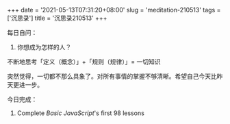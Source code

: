 +++
date = '2021-05-13T07:31:20+08:00'
slug = 'meditation-210513'
tags = ['沉思录']
title = '沉思录210513'
+++

每日自问：

1. 你想成为怎样的人？

不断地思考「定义（概念）」+「规则（规律）」= 一切知识

突然觉得，一切都不那么具象了。对所有事情的掌握不够清晰。希望自己今天比昨天更进一步。

今日完成：

1. Complete _Basic JavaScript_'s first 98 lessons
